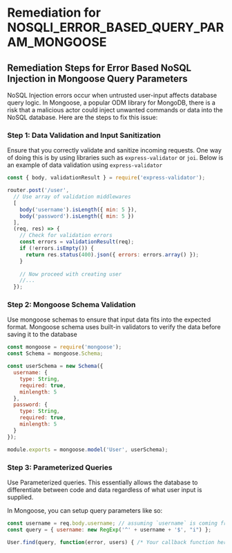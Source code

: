 # Remediation for NOSQLI_ERROR_BASED_QUERY_PARAM_MONGOOSE

## Remediation Steps for Error Based NoSQL Injection in Mongoose Query Parameters

NoSQL Injection errors occur when untrusted user-input affects database query logic. In Mongoose, a popular ODM library for MongoDB, there is a risk that a malicious actor could inject unwanted commands or data into the NoSQL database. Here are the steps to fix this issue:

### Step 1: Data Validation and Input Sanitization
Ensure that you correctly validate and sanitize incoming requests. One way of doing this is by using libraries such as `express-validator` or `joi`. Below is an example of data validation using `express-validator`

```javascript
const { body, validationResult } = require('express-validator');

router.post('/user',
  // Use array of validation middlewares
  [
    body('username').isLength({ min: 5 }),
    body('password').isLength({ min: 5 })
  ], 
  (req, res) => {
    // Check for validation errors
    const errors = validationResult(req);
    if (!errors.isEmpty()) {
      return res.status(400).json({ errors: errors.array() });
    }
    
    // Now proceed with creating user
    //...
  });
```

### Step 2: Mongoose Schema Validation
Use mongoose schemas to ensure that input data fits into the expected format. Mongoose schema uses built-in validators to verify the data before saving it to the database

```javascript
const mongoose = require('mongoose');
const Schema = mongoose.Schema;

const userSchema = new Schema({
  username: {
    type: String,
    required: true,
    minlength: 5
  },
  password: {
    type: String,
    required: true,
    minlength: 5
  }
});

module.exports = mongoose.model('User', userSchema);
```

### Step 3: Parameterized Queries 
Use Parameterized queries. This essentially allows the database to differentiate between code and data regardless of what user input is supplied.

In Mongoose, you can setup query parameters like so:

```javascript
const username = req.body.username; // assuming `username` is coming from client
const query = { username: new RegExp('^' + username + '$', "i") };

User.find(query, function(error, users) { /* Your callback function here */ });
```